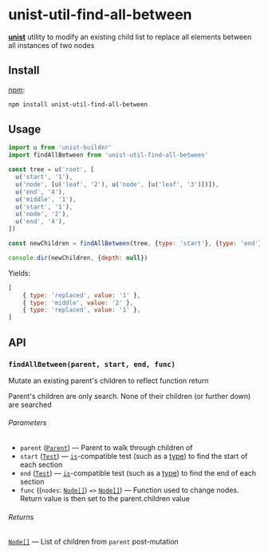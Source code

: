 # unist-util-find-all-between

[**unist**](https://github.com/syntax-tree/unist) utility to modify an existing child list to replace all elements between all
instances of two nodes

## Install

[npm](https://docs.npmjs.com/cli/install):

```sh
npm install unist-util-find-all-between
```

## Usage

```js
import u from 'unist-builder'
import findAllBetween from 'unist-util-find-all-between'

const tree = u('root', [
  u('start', '1'),
  u('node', [u('leaf', '2'), u('node', [u('leaf', '3')])]),
  u('end', '4'),
  u('middle', '1'),
  u('start', '1'),
  u('node', '2'),
  u('end', '4'),
])

const newChildren = findAllBetween(tree, {type: 'start'}, {type: 'end'}, () => [u('replaced', '1')])

console.dir(newChildren, {depth: null})
```

Yields:

```js
[
    { type: 'replaced', value: '1' },
    { type: 'middle', value: '2' },
    { type: 'replaced', value: '1' },
]
```

## API

### `findAllBetween(parent, start, end, func)`

Mutate an existing parent's children to reflect function return

Parent's children are only search. None of their children (or further down) are searched

###### Parameters

* `parent` ([`Parent`](https://github.com/syntax-tree/unist#parent))
    — Parent to walk through children of
* `start` ([`Test`](https://github.com/syntax-tree/unist-util-is)) — [`is`](https://github.com/syntax-tree/unist-util-is)-compatible test (such as a
    [type](https://github.com/syntax-tree/unist#type)) to find the start of each section
* `end` ([`Test`](https://github.com/syntax-tree/unist-util-is)) — [`is`](https://github.com/syntax-tree/unist-util-is)-compatible test (such as a
    [type](https://github.com/syntax-tree/unist#type)) to find the end of each section
* `func` ((`nodes`: [`Node[]`](https://github.com/syntax-tree/unist#node)) `=>` [`Node[]`](https://github.com/syntax-tree/unist#node)) — Function
    used to change nodes. Return value is then set to the parent.children value

###### Returns

[`Node[]`](https://github.com/syntax-tree/unist#node) — List of children from `parent` post-mutation

